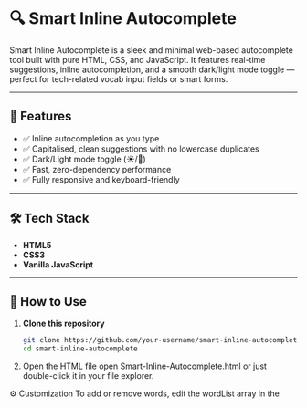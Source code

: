 # 🔍 Smart Inline Autocomplete

Smart Inline Autocomplete is a sleek and minimal web-based autocomplete tool built with pure HTML, CSS, and JavaScript. It features real-time suggestions, inline autocompletion, and a smooth dark/light mode toggle — perfect for tech-related vocab input fields or smart forms.

---

## 🚀 Features

- ✅ Inline autocompletion as you type
- ✅ Capitalised, clean suggestions with no lowercase duplicates
- ✅ Dark/Light mode toggle (☀️/🌙)
- ✅ Fast, zero-dependency performance
- ✅ Fully responsive and keyboard-friendly

---

## 🛠️ Tech Stack

- **HTML5**
- **CSS3**
- **Vanilla JavaScript**

---

## 📂 How to Use

1. **Clone this repository**  
   ```bash
   git clone https://github.com/your-username/smart-inline-autocomplete.git
   cd smart-inline-autocomplete

2. Open the HTML file
   open Smart-Inline-Autocomplete.html
   or just double-click it in your file explorer.

⚙️ Customization
To add or remove words, edit the wordList array in the <script> section.
To change styles, modify the :root variables or component styles in <style>.

📄 License
This project is open-source under the MIT License.

